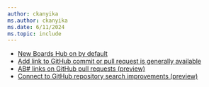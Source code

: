```yaml
---
author: ckanyika
ms.author: ckanyika
ms.date: 6/11/2024
ms.topic: include
---
```


- [New Boards Hub on by default](#new-boards-hub-on-by-default)
- [Add link to GitHub commit or pull request is generally available](#add-link-to-github-commit-or-pull-request-is-generally-available)
- [AB# links on GitHub pull requests (preview) ](#ab-links-on-github-pull-requests-preview)
- [Connect to GitHub repository search improvements (preview)](#connect-to-github-repository-search-improvements-preview)